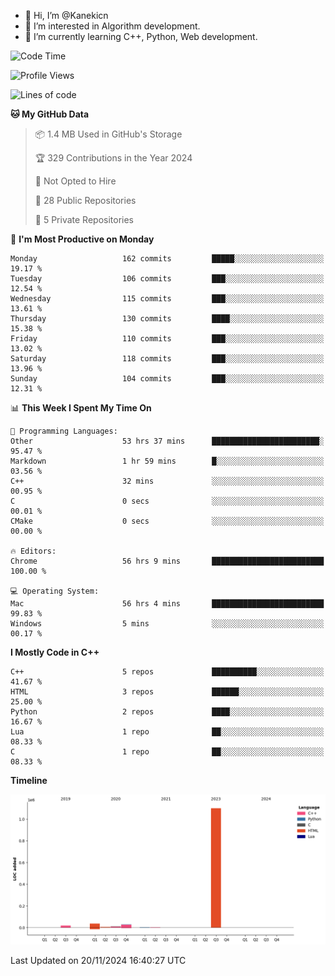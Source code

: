 - 👋 Hi, I’m @Kanekicn
- 👀 I’m interested in Algorithm development.
- 🌱 I’m currently learning C++, Python, Web development.

<!---
cotecsz/cotecsz is a ✨ special ✨ repository because its `README.md` (this file) appears on your GitHub profile.
You can click the Preview link to take a look at your changes.
--->

<!--START_SECTION:waka-->
![Code Time](http://img.shields.io/badge/Code%20Time-2%2C028%20hrs%2044%20mins-blue)

![Profile Views](http://img.shields.io/badge/Profile%20Views-8-blue)

![Lines of code](https://img.shields.io/badge/From%20Hello%20World%20I%27ve%20Written-1.2%20million%20lines%20of%20code-blue)

**🐱 My GitHub Data** 

> 📦 1.4 MB Used in GitHub's Storage 
 > 
> 🏆 329 Contributions in the Year 2024
 > 
> 🚫 Not Opted to Hire
 > 
> 📜 28 Public Repositories 
 > 
> 🔑 5 Private Repositories 
 > 
📅 **I'm Most Productive on Monday** 

```text
Monday                   162 commits         █████░░░░░░░░░░░░░░░░░░░░   19.17 % 
Tuesday                  106 commits         ███░░░░░░░░░░░░░░░░░░░░░░   12.54 % 
Wednesday                115 commits         ███░░░░░░░░░░░░░░░░░░░░░░   13.61 % 
Thursday                 130 commits         ████░░░░░░░░░░░░░░░░░░░░░   15.38 % 
Friday                   110 commits         ███░░░░░░░░░░░░░░░░░░░░░░   13.02 % 
Saturday                 118 commits         ███░░░░░░░░░░░░░░░░░░░░░░   13.96 % 
Sunday                   104 commits         ███░░░░░░░░░░░░░░░░░░░░░░   12.31 % 
```


📊 **This Week I Spent My Time On** 

```text
💬 Programming Languages: 
Other                    53 hrs 37 mins      ████████████████████████░   95.47 % 
Markdown                 1 hr 59 mins        █░░░░░░░░░░░░░░░░░░░░░░░░   03.56 % 
C++                      32 mins             ░░░░░░░░░░░░░░░░░░░░░░░░░   00.95 % 
C                        0 secs              ░░░░░░░░░░░░░░░░░░░░░░░░░   00.01 % 
CMake                    0 secs              ░░░░░░░░░░░░░░░░░░░░░░░░░   00.00 % 

🔥 Editors: 
Chrome                   56 hrs 9 mins       █████████████████████████   100.00 % 

💻 Operating System: 
Mac                      56 hrs 4 mins       █████████████████████████   99.83 % 
Windows                  5 mins              ░░░░░░░░░░░░░░░░░░░░░░░░░   00.17 % 
```

**I Mostly Code in C++** 

```text
C++                      5 repos             ██████████░░░░░░░░░░░░░░░   41.67 % 
HTML                     3 repos             ██████░░░░░░░░░░░░░░░░░░░   25.00 % 
Python                   2 repos             ████░░░░░░░░░░░░░░░░░░░░░   16.67 % 
Lua                      1 repo              ██░░░░░░░░░░░░░░░░░░░░░░░   08.33 % 
C                        1 repo              ██░░░░░░░░░░░░░░░░░░░░░░░   08.33 % 
```



**Timeline**

![Lines of Code chart](https://raw.githubusercontent.com/Kanekicn/Kanekicn/master/assets/bar_graph.png)


 Last Updated on 20/11/2024 16:40:27 UTC
<!--END_SECTION:waka-->
